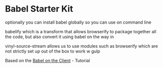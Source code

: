# Babel Starter Kit

optionally you can install babel globally so you can use on command line

babelify which is a transform that allows browserify to package together all the code, but also convert it using babel on the way in

vinyl-source-stream
allows us to use modules such as browserify which are not strictly set up out of the box to work w gulp

Based on the [Babel on the Client](http://code.tutsplus.com/courses/start-coding-es6-with-babel/lessons/babel-on-the-client) - Tutorial
